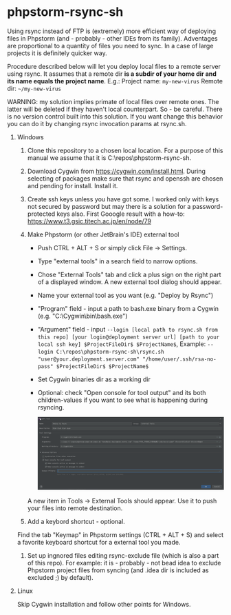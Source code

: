 # phpstorm-rsync-sh
Using rsync instead of FTP is (extremely) more efficient way of deploying files in Phpstorm (and - probably - other IDEs from its family). Adventages are proportional to a quantity of files you need to sync. In a case of large projects it is definitely quicker way.

Procedure described below will let you deploy local files to a remote server using rsync. It assumes that a remote dir **is a subdir of your home dir and its name equals the project name**. E.g.:
Project name: `my-new-virus`
Remote dir: `~/my-new-virus`

WARNING: my solution implies primate of local files over remote ones. The latter will be deleted if they haven't local counterpart. So - be careful. There is no version control built into this solution. If you want change this behavior you can do it by changing rsync invocation params at rsync.sh.  

1. Windows
    1. Clone this repository to a chosen local location.
       For a purpose of this manual we assume that it is C:\repos\phpstorm-rsync-sh.

    1. Download Cygwin from https://cygwin.com/install.html. During selecting of packages make sure that rsync and openssh are chosen and pending for install. Install it.

    1. Create ssh keys unless you have got some. I worked only with keys not secured by password but may there is a solution for a password-protected keys also.
    First Gooogle result with a how-to: https://www.t3.gsic.titech.ac.jp/en/node/79 

    1. Make Phpstorm (or other JetBrain's IDE) external tool
       * Push CTRL + ALT + S or simply click File -> Settings.
       * Type "external tools" in a search field to narrow options.
       * Chose "External Tools" tab and click a plus sign on the right part of a displayed window. A new external tool dialog should appear. 
       * Name your external tool as you want (e.g. "Deploy by Rsync")
       * "Program" field - input a path to bash.exe binary from a Cygwin (e.g. "C:\Cygwin\bin\bash.exe") 
       * "Argument" field - input `--login [local path to rsync.sh from this repo] [your login@deployment server url] [path to your local ssh key] $ProjectFileDir$ $ProjectName$`, Example: `--login C:\repos\phpstorm-rsync-sh\rsync.sh "user@your.deployment.server.com" "/home/user/.ssh/rsa-no-pass" $ProjectFileDir$ $ProjectName$`
       * Set Cygwin binaries dir as a working dir
       * Optional: check "Open console for tool output" and its both children-values if you want to see what is happening during rsyncing.   
         
         ![screenshot](https://github.com/przedmiot/phpstorm-rsync-sh/blob/main/screenshots/new_external_tool.png)

        A new item in Tools -> External Tools should appear. Use it to push your files into remote destination. 
                
    1. Add a keybord shortcut - optional.
    
    Find the tab "Keymap" in Phpstorm settings (CTRL + ALT + S) and select a favorite keyboard shortcut for a external tool you made.    

    1. Set up ingnored files editing rsync-exclude file (which is also a part of this repo). For example: it is - probably - not bead idea to exclude Phpstorm project files from syncing (and .idea dir is included as excluded ;) by default). 
    
1. Linux 

   Skip Cygwin installation and follow other points for Windows. 